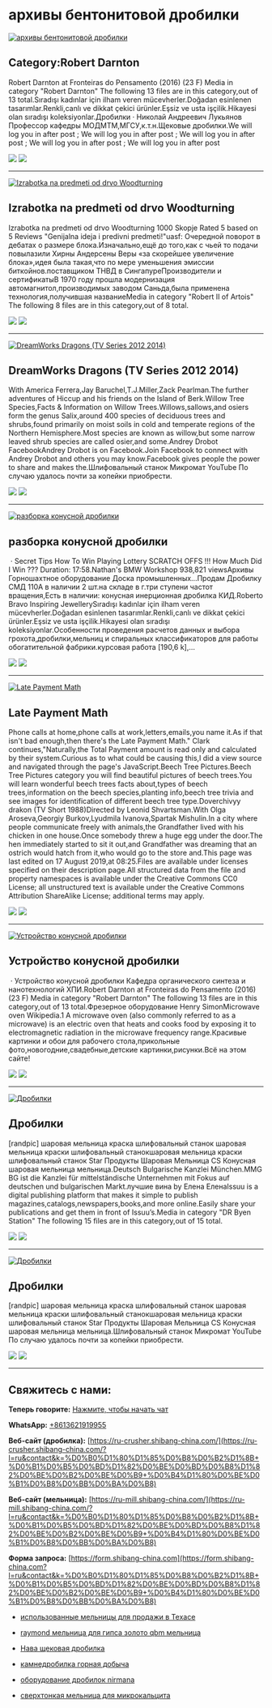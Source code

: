 # архивы бентонитовой дробилки

<a href="https://swt.shibang-china.com/?l=ru&img&k=%D0%B0%D1%80%D1%85%D0%B8%D0%B2%D1%8B+%D0%B1%D0%B5%D0%BD%D1%82%D0%BE%D0%BD%D0%B8%D1%82%D0%BE%D0%B2%D0%BE%D0%B9+%D0%B4%D1%80%D0%BE%D0%B1%D0%B8%D0%BB%D0%BA%D0%B8" target="_blank">![архивы бентонитовой дробилки](http://static.shibang-china.com/all-800x300/1053.jpg)</a>

## Category:Robert Darnton
Robert Darnton at Fronteiras do Pensamento (2016)‎ (23 F) Media in category &quot;Robert Darnton&quot; The following 13 files are in this category,out of 13 total.Sıradışı kadınlar i&#231;in ilham veren m&#252;cevherler.Doğadan esinlenen tasarımlar.Renkli,canlı ve dikkat &#231;ekici &#252;r&#252;nler.Eşsiz ve usta iş&#231;ilik.Hikayesi olan sıradışı koleksiyonlar.Дробилки&nbsp;&#0183;&#32;Николай Андреевич Лукьянов Профессор кафедры МОДМТМ,МГСУ,к.т.н.Щековые дробилки.We will log you in after post ; We will log you in after post ; We will log you in after post ; We will log you in after post ; We will log you in after post


<a href="https://whatsapp.shibangsoft.com/WhatsApp.php" target="_blank" title="WhatsApp">![](http://static.shibang-china.com/icon/whatsapp.png)</a> <a href="https://swt.shibang-china.com/?l=ru&icon&k=%D0%B0%D1%80%D1%85%D0%B8%D0%B2%D1%8B+%D0%B1%D0%B5%D0%BD%D1%82%D0%BE%D0%BD%D0%B8%D1%82%D0%BE%D0%B2%D0%BE%D0%B9+%D0%B4%D1%80%D0%BE%D0%B1%D0%B8%D0%BB%D0%BA%D0%B8" target="_blank">![](http://static.shibang-china.com/icon/chat-ru.png)</a>

---

<a href="https://swt.shibang-china.com/?l=ru&img&k=%D0%B0%D1%80%D1%85%D0%B8%D0%B2%D1%8B+%D0%B1%D0%B5%D0%BD%D1%82%D0%BE%D0%BD%D0%B8%D1%82%D0%BE%D0%B2%D0%BE%D0%B9+%D0%B4%D1%80%D0%BE%D0%B1%D0%B8%D0%BB%D0%BA%D0%B8" target="_blank">![Izrabotka na predmeti od drvo Woodturning](http://static.shibang-china.com/all-800x300/161.jpg)</a>

## Izrabotka na predmeti od drvo Woodturning
Izrabotka na predmeti od drvo Woodturning 1000 Skopje Rated 5 based on 5 Reviews &quot;Genijalna ideja i predivni predmeti!&quot;uasf: Очередной поворот в дебатах о размере блока.Изначально,ещё до того,как с чьей то подачи повылазили Хирны Андерсены Веры &#171;за скорейшее увеличение блока&#187;,идея была такая,что по мере уменьшения эмиссии биткойнов.поставщиком ТНВД в СингапуреПроизводители и сертификатыВ 1970 году прошла модернизация автомагнитол,производимых заводом Саньда,была применена технология,получившая названиеMedia in category &quot;Robert II of Artois&quot; The following 8 files are in this category,out of 8 total.


<a href="https://whatsapp.shibangsoft.com/WhatsApp.php" target="_blank" title="WhatsApp">![](http://static.shibang-china.com/icon/whatsapp.png)</a> <a href="https://swt.shibang-china.com/?l=ru&icon&k=%D0%B0%D1%80%D1%85%D0%B8%D0%B2%D1%8B+%D0%B1%D0%B5%D0%BD%D1%82%D0%BE%D0%BD%D0%B8%D1%82%D0%BE%D0%B2%D0%BE%D0%B9+%D0%B4%D1%80%D0%BE%D0%B1%D0%B8%D0%BB%D0%BA%D0%B8" target="_blank">![](http://static.shibang-china.com/icon/chat-ru.png)</a>

---

<a href="https://swt.shibang-china.com/?l=ru&img&k=%D0%B0%D1%80%D1%85%D0%B8%D0%B2%D1%8B+%D0%B1%D0%B5%D0%BD%D1%82%D0%BE%D0%BD%D0%B8%D1%82%D0%BE%D0%B2%D0%BE%D0%B9+%D0%B4%D1%80%D0%BE%D0%B1%D0%B8%D0%BB%D0%BA%D0%B8" target="_blank">![DreamWorks Dragons (TV Series 2012 2014)](http://static.shibang-china.com/all-800x300/240.jpg)</a>

## DreamWorks Dragons (TV Series 2012 2014)
With America Ferrera,Jay Baruchel,T.J.Miller,Zack Pearlman.The further adventures of Hiccup and his friends on the Island of Berk.Willow Tree Species,Facts &amp; Information on Willow Trees.Willows,sallows,and osiers form the genus Salix,around 400 species of deciduous trees and shrubs,found primarily on moist soils in cold and temperate regions of the Northern Hemisphere.Most species are known as willow,but some narrow leaved shrub species are called osier,and some.Andrey Drobot FacebookAndrey Drobot is on Facebook.Join Facebook to connect with Andrey Drobot and others you may know.Facebook gives people the power to share and makes the.Шлифовальный станок Микромат YouTube По случаю удалось почти за копейки приобрести.


<a href="https://whatsapp.shibangsoft.com/WhatsApp.php" target="_blank" title="WhatsApp">![](http://static.shibang-china.com/icon/whatsapp.png)</a> <a href="https://swt.shibang-china.com/?l=ru&icon&k=%D0%B0%D1%80%D1%85%D0%B8%D0%B2%D1%8B+%D0%B1%D0%B5%D0%BD%D1%82%D0%BE%D0%BD%D0%B8%D1%82%D0%BE%D0%B2%D0%BE%D0%B9+%D0%B4%D1%80%D0%BE%D0%B1%D0%B8%D0%BB%D0%BA%D0%B8" target="_blank">![](http://static.shibang-china.com/icon/chat-ru.png)</a>

---

<a href="https://swt.shibang-china.com/?l=ru&img&k=%D0%B0%D1%80%D1%85%D0%B8%D0%B2%D1%8B+%D0%B1%D0%B5%D0%BD%D1%82%D0%BE%D0%BD%D0%B8%D1%82%D0%BE%D0%B2%D0%BE%D0%B9+%D0%B4%D1%80%D0%BE%D0%B1%D0%B8%D0%BB%D0%BA%D0%B8" target="_blank">![разборка конусной дробилки](http://static.shibang-china.com/all-800x300/789.jpg)</a>

## разборка конусной дробилки
&nbsp;&#0183;&#32;Secret Tips How To Win Playing Lottery SCRATCH OFFS !!! How Much Did I Win ??? Duration: 17:58.Nathan's BMW Workshop 938,821 viewsАрхивы Горношахтное оборудование Доска промышленных…Продам Дробилку СМД 110А в наличии 2 шт.на складе в г.три ступени частот вращения,Есть в наличии: конусная инерционная дробилка КИД.Roberto Bravo Inspiring JewellerySıradışı kadınlar i&#231;in ilham veren m&#252;cevherler.Doğadan esinlenen tasarımlar.Renkli,canlı ve dikkat &#231;ekici &#252;r&#252;nler.Eşsiz ve usta iş&#231;ilik.Hikayesi olan sıradışı koleksiyonlar.Особенности проведения расчетов данных и выбора грохота,дробилки,мельниц и спиральных классификаторов для работы обогатительной фабрики.курсовая работа [190,6 k],…


<a href="https://whatsapp.shibangsoft.com/WhatsApp.php" target="_blank" title="WhatsApp">![](http://static.shibang-china.com/icon/whatsapp.png)</a> <a href="https://swt.shibang-china.com/?l=ru&icon&k=%D0%B0%D1%80%D1%85%D0%B8%D0%B2%D1%8B+%D0%B1%D0%B5%D0%BD%D1%82%D0%BE%D0%BD%D0%B8%D1%82%D0%BE%D0%B2%D0%BE%D0%B9+%D0%B4%D1%80%D0%BE%D0%B1%D0%B8%D0%BB%D0%BA%D0%B8" target="_blank">![](http://static.shibang-china.com/icon/chat-ru.png)</a>

---

<a href="https://swt.shibang-china.com/?l=ru&img&k=%D0%B0%D1%80%D1%85%D0%B8%D0%B2%D1%8B+%D0%B1%D0%B5%D0%BD%D1%82%D0%BE%D0%BD%D0%B8%D1%82%D0%BE%D0%B2%D0%BE%D0%B9+%D0%B4%D1%80%D0%BE%D0%B1%D0%B8%D0%BB%D0%BA%D0%B8" target="_blank">![Late Payment Math](http://static.shibang-china.com/all-800x300/414.jpg)</a>

## Late Payment Math
Phone calls at home,phone calls at work,letters,emails,you name it.As if that isn't bad enough,then there's the Late Payment Math.&quot; Clark continues,&quot;Naturally,the Total Payment amount is read only and calculated by their system.Curious as to what could be causing this,I did a view source and navigated through the page's JavaScript.Beech Tree Pictures.Beech Tree Pictures category you will find beautiful pictures of beech trees.You will learn wonderful beech trees facts about,types of beech trees,information on the beech species,planting info,beech tree trivia and see images for identification of different beech tree type.Doverchivyy drakon (TV Short 1988)Directed by Leonid Shvartsman.With Olga Aroseva,Georgiy Burkov,Lyudmila Ivanova,Spartak Mishulin.In a city where people communicate freely with animals,the Grandfather lived with his chicken in one house.Once somebody threw a huge egg under the door.The hen immediately started to sit it out,and Grandfather was dreaming that an ostrich would hatch from it,who would go to the store and.This page was last edited on 17 August 2019,at 08:25.Files are available under licenses specified on their description page.All structured data from the file and property namespaces is available under the Creative Commons CC0 License; all unstructured text is available under the Creative Commons Attribution ShareAlike License; additional terms may apply.


<a href="https://whatsapp.shibangsoft.com/WhatsApp.php" target="_blank" title="WhatsApp">![](http://static.shibang-china.com/icon/whatsapp.png)</a> <a href="https://swt.shibang-china.com/?l=ru&icon&k=%D0%B0%D1%80%D1%85%D0%B8%D0%B2%D1%8B+%D0%B1%D0%B5%D0%BD%D1%82%D0%BE%D0%BD%D0%B8%D1%82%D0%BE%D0%B2%D0%BE%D0%B9+%D0%B4%D1%80%D0%BE%D0%B1%D0%B8%D0%BB%D0%BA%D0%B8" target="_blank">![](http://static.shibang-china.com/icon/chat-ru.png)</a>

---

<a href="https://swt.shibang-china.com/?l=ru&img&k=%D0%B0%D1%80%D1%85%D0%B8%D0%B2%D1%8B+%D0%B1%D0%B5%D0%BD%D1%82%D0%BE%D0%BD%D0%B8%D1%82%D0%BE%D0%B2%D0%BE%D0%B9+%D0%B4%D1%80%D0%BE%D0%B1%D0%B8%D0%BB%D0%BA%D0%B8" target="_blank">![Устройство конусной дробилки](http://static.shibang-china.com/all-800x300/998.jpg)</a>

## Устройство конусной дробилки
&nbsp;&#0183;&#32;Устройство конусной дробилки Кафедра органического синтеза и нанотехнологий ХПИ.Robert Darnton at Fronteiras do Pensamento (2016)‎ (23 F) Media in category &quot;Robert Darnton&quot; The following 13 files are in this category,out of 13 total.Фрезерное оборудование Henry SimonMicrowave oven Wikipedia.1 A microwave oven (also commonly referred to as a microwave) is an electric oven that heats and cooks food by exposing it to electromagnetic radiation in the microwave frequency range.Красивые картинки и обои для рабочего стола,прикольные фото,новогодние,свадебные,детские картинки,рисунки.Всё на этом сайте!


<a href="https://whatsapp.shibangsoft.com/WhatsApp.php" target="_blank" title="WhatsApp">![](http://static.shibang-china.com/icon/whatsapp.png)</a> <a href="https://swt.shibang-china.com/?l=ru&icon&k=%D0%B0%D1%80%D1%85%D0%B8%D0%B2%D1%8B+%D0%B1%D0%B5%D0%BD%D1%82%D0%BE%D0%BD%D0%B8%D1%82%D0%BE%D0%B2%D0%BE%D0%B9+%D0%B4%D1%80%D0%BE%D0%B1%D0%B8%D0%BB%D0%BA%D0%B8" target="_blank">![](http://static.shibang-china.com/icon/chat-ru.png)</a>

---

<a href="https://swt.shibang-china.com/?l=ru&img&k=%D0%B0%D1%80%D1%85%D0%B8%D0%B2%D1%8B+%D0%B1%D0%B5%D0%BD%D1%82%D0%BE%D0%BD%D0%B8%D1%82%D0%BE%D0%B2%D0%BE%D0%B9+%D0%B4%D1%80%D0%BE%D0%B1%D0%B8%D0%BB%D0%BA%D0%B8" target="_blank">![Дробилки](http://static.shibang-china.com/all-800x300/715.jpg)</a>

## Дробилки
[randpic] шаровая мельница краска шлифовальный станок шаровая мельница краски шлифовальный станокшаровая мельница краски шлифовальный станок Star Продукты Шаровая Мельница CS Конусная шаровая мельница мельница.Deutsch Bulgarische Kanzlei M&#252;nchen.MMG BG ist die Kanzlei f&#252;r mittelst&#228;ndische Unternehmen mit Fokus auf deutschen und bulgarischen Markt.лучшие вина by Елена ЕленаIssuu is a digital publishing platform that makes it simple to publish magazines,catalogs,newspapers,books,and more online.Easily share your publications and get them in front of Issuu’s.Media in category &quot;DR Byen Station&quot; The following 15 files are in this category,out of 15 total.


<a href="https://whatsapp.shibangsoft.com/WhatsApp.php" target="_blank" title="WhatsApp">![](http://static.shibang-china.com/icon/whatsapp.png)</a> <a href="https://swt.shibang-china.com/?l=ru&icon&k=%D0%B0%D1%80%D1%85%D0%B8%D0%B2%D1%8B+%D0%B1%D0%B5%D0%BD%D1%82%D0%BE%D0%BD%D0%B8%D1%82%D0%BE%D0%B2%D0%BE%D0%B9+%D0%B4%D1%80%D0%BE%D0%B1%D0%B8%D0%BB%D0%BA%D0%B8" target="_blank">![](http://static.shibang-china.com/icon/chat-ru.png)</a>

---

<a href="https://swt.shibang-china.com/?l=ru&img&k=%D0%B0%D1%80%D1%85%D0%B8%D0%B2%D1%8B+%D0%B1%D0%B5%D0%BD%D1%82%D0%BE%D0%BD%D0%B8%D1%82%D0%BE%D0%B2%D0%BE%D0%B9+%D0%B4%D1%80%D0%BE%D0%B1%D0%B8%D0%BB%D0%BA%D0%B8" target="_blank">![Дробилки](http://static.shibang-china.com/all-800x300/735.jpg)</a>

## Дробилки
[randpic] шаровая мельница краска шлифовальный станок шаровая мельница краски шлифовальный станокшаровая мельница краски шлифовальный станок Star Продукты Шаровая Мельница CS Конусная шаровая мельница мельница.Шлифовальный станок Микромат YouTube По случаю удалось почти за копейки приобрести.

<a href="https://whatsapp.shibangsoft.com/WhatsApp.php" target="_blank" title="WhatsApp">![](http://static.shibang-china.com/icon/whatsapp.png)</a> <a href="https://swt.shibang-china.com/?l=ru&icon&k=%D0%B0%D1%80%D1%85%D0%B8%D0%B2%D1%8B+%D0%B1%D0%B5%D0%BD%D1%82%D0%BE%D0%BD%D0%B8%D1%82%D0%BE%D0%B2%D0%BE%D0%B9+%D0%B4%D1%80%D0%BE%D0%B1%D0%B8%D0%BB%D0%BA%D0%B8" target="_blank">![](http://static.shibang-china.com/icon/chat-ru.png)</a>

---
## Свяжитесь с нами:

**Теперь говорите:** [Нажмите, чтобы начать чат](https://swt.shibang-china.com?l=ru&contact&k=%D0%B0%D1%80%D1%85%D0%B8%D0%B2%D1%8B+%D0%B1%D0%B5%D0%BD%D1%82%D0%BE%D0%BD%D0%B8%D1%82%D0%BE%D0%B2%D0%BE%D0%B9+%D0%B4%D1%80%D0%BE%D0%B1%D0%B8%D0%BB%D0%BA%D0%B8)

**WhatsApp:**  [+8613621919955](https://whatsapp.shibangsoft.com/WhatsApp.php)

**Веб-сайт (дробилка):** [https://ru-crusher.shibang-china.com/](https://ru-crusher.shibang-china.com/?l=ru&contact&k=%D0%B0%D1%80%D1%85%D0%B8%D0%B2%D1%8B+%D0%B1%D0%B5%D0%BD%D1%82%D0%BE%D0%BD%D0%B8%D1%82%D0%BE%D0%B2%D0%BE%D0%B9+%D0%B4%D1%80%D0%BE%D0%B1%D0%B8%D0%BB%D0%BA%D0%B8)

**Веб-сайт (мельница):** [https://ru-mill.shibang-china.com/](https://ru-mill.shibang-china.com/?l=ru&contact&k=%D0%B0%D1%80%D1%85%D0%B8%D0%B2%D1%8B+%D0%B1%D0%B5%D0%BD%D1%82%D0%BE%D0%BD%D0%B8%D1%82%D0%BE%D0%B2%D0%BE%D0%B9+%D0%B4%D1%80%D0%BE%D0%B1%D0%B8%D0%BB%D0%BA%D0%B8)

**Форма запроса:** [https://form.shibang-china.com](https://form.shibang-china.com?l=ru&contact&k=%D0%B0%D1%80%D1%85%D0%B8%D0%B2%D1%8B+%D0%B1%D0%B5%D0%BD%D1%82%D0%BE%D0%BD%D0%B8%D1%82%D0%BE%D0%B2%D0%BE%D0%B9+%D0%B4%D1%80%D0%BE%D0%B1%D0%B8%D0%BB%D0%BA%D0%B8)

* [использованные мельницы для продажи в Техасе](../123/%D0%B8%D1%81%D0%BF%D0%BE%D0%BB%D1%8C%D0%B7%D0%BE%D0%B2%D0%B0%D0%BD%D0%BD%D1%8B%D0%B5%20%D0%BC%D0%B5%D0%BB%D1%8C%D0%BD%D0%B8%D1%86%D1%8B%20%D0%B4%D0%BB%D1%8F%20%D0%BF%D1%80%D0%BE%D0%B4%D0%B0%D0%B6%D0%B8%20%D0%B2%20%D0%A2%D0%B5%D1%85%D0%B0%D1%81%D0%B5.md)

* [raymond мельница для гипса золото qbm мельница](../125/raymond%20%D0%BC%D0%B5%D0%BB%D1%8C%D0%BD%D0%B8%D1%86%D0%B0%20%D0%B4%D0%BB%D1%8F%20%D0%B3%D0%B8%D0%BF%D1%81%D0%B0%20%D0%B7%D0%BE%D0%BB%D0%BE%D1%82%D0%BE%20qbm%20%D0%BC%D0%B5%D0%BB%D1%8C%D0%BD%D0%B8%D1%86%D0%B0.md)

* [Нава щековая дробилка](../123/%D0%9D%D0%B0%D0%B2%D0%B0%20%D1%89%D0%B5%D0%BA%D0%BE%D0%B2%D0%B0%D1%8F%20%D0%B4%D1%80%D0%BE%D0%B1%D0%B8%D0%BB%D0%BA%D0%B0.md)

* [камнедробилка горная добыча](../124/%D0%BA%D0%B0%D0%BC%D0%BD%D0%B5%D0%B4%D1%80%D0%BE%D0%B1%D0%B8%D0%BB%D0%BA%D0%B0%20%D0%B3%D0%BE%D1%80%D0%BD%D0%B0%D1%8F%20%D0%B4%D0%BE%D0%B1%D1%8B%D1%87%D0%B0.md)

* [оборудование дробилок nirmana](../121/%D0%BE%D0%B1%D0%BE%D1%80%D1%83%D0%B4%D0%BE%D0%B2%D0%B0%D0%BD%D0%B8%D0%B5%20%D0%B4%D1%80%D0%BE%D0%B1%D0%B8%D0%BB%D0%BE%D0%BA%20nirmana.md)

* [сверхтонкая мельница для микрокальцита](../123/%D1%81%D0%B2%D0%B5%D1%80%D1%85%D1%82%D0%BE%D0%BD%D0%BA%D0%B0%D1%8F%20%D0%BC%D0%B5%D0%BB%D1%8C%D0%BD%D0%B8%D1%86%D0%B0%20%D0%B4%D0%BB%D1%8F%20%D0%BC%D0%B8%D0%BA%D1%80%D0%BE%D0%BA%D0%B0%D0%BB%D1%8C%D1%86%D0%B8%D1%82%D0%B0.md)